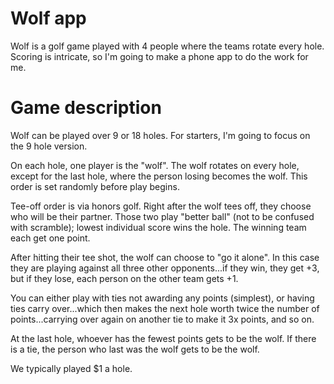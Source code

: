 # Wolf app
Wolf is a golf game played with 4 people where the teams rotate every hole.  Scoring is intricate, so I'm going to make a phone app to do the work for me.  

# Game description
Wolf can be played over 9 or 18 holes.  For starters, I'm going to focus on the 9 hole version.

On each hole, one player is the "wolf".  The wolf rotates on every hole, except for the last hole, where the person losing becomes the wolf.  This order is set randomly before play begins.

Tee-off order is via honors golf.  Right after the wolf tees off, they choose who will be their partner.  Those two play "better ball" (not to be confused with scramble); lowest individual score wins the hole.  The winning team each get one point.  

After hitting their tee shot, the wolf can choose to "go it alone".   In this case they are playing against all three other opponents...if they win, they get +3, but if they lose, each person on the other team gets +1.

You can either play with ties not awarding any points (simplest), or having ties carry over...which then makes the next hole worth twice the number of points...carrying over again on another tie to make it 3x points, and so on.  

At the last hole, whoever has the fewest points gets to be the wolf.  If there is a tie, the person who last was the wolf gets to be the wolf.

We typically played $1 a hole.
